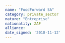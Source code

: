 ```yaml
---
name: "FoodForward SA"
category: private_sector
nature: "Entreprise"
nationality: ZAF
alliance: 
date_signed: '2018-11-12'
---
```

    